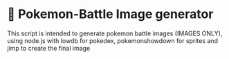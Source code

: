 # 📎 Pokemon-Battle Image generator  
This script is intended to generate pokemon battle images (IMAGES ONLY), using node.js with lowdb for pokedex, pokemonshowdown for sprites and jimp to create the final image

